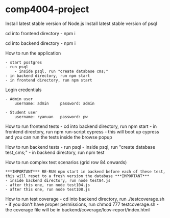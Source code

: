 # comp4004-project

Install latest stable version of Node.js
Install latest stable version of psql 

cd into frontend directory
    - npm i

cd into backend directory
    - npm i 


How to run the application

    - start postgres
    - run psql
        - inside psql, run "create database cms;"
    - in backend directory, run npm start
    - in frontend directory, run npm start

Login credentials
    
    - Admin user
        username: admin     password: admin
    
    - Student user
        username: ryanuan   password: pw


How to run frontend tests
    - cd into backend directory, run npm start 
    - in frontend directory, run npm run-script cypress
        - this will boot up cypress and you can run the tests inside the browse popup

How to run backend tests
    - run psql
        - inside psql, run "create database test_cms;"
    - in backend directory, run npm test

How to run complex test scenarios (grid row 84 onwards)

    ***IMPORTANT*** RE-RUN npm start in backend before each of these test, this will reset to a fresh version the database ***IMPORTANT***
    - inside backend directory, run node test84.js
    - after this one, run node test104.js
    - after this one, run node test108.js

How to run test coverage
    - cd into backend directory, run ./testcoverage.sh
        - if you don't have proper permissions, run chmod 777 testcoverage.sh
    - the coverage file will be in backend/coverage/lcov-report/index.html

